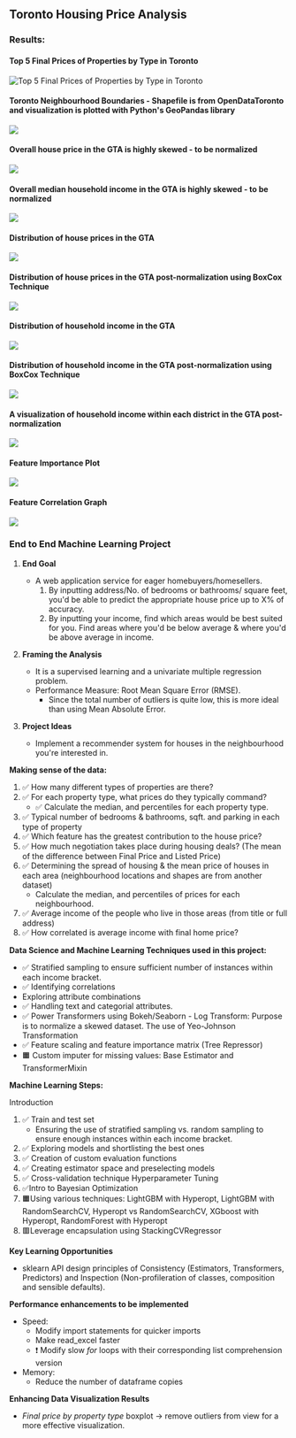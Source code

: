 ## Toronto Housing Price Analysis

### Results:
#### Top 5 Final Prices of Properties by Type in Toronto
![Top 5 Final Prices of Properties by Type in Toronto](../master/Results/final-prices-of-different-properties-by-type.png)

#### Toronto Neighbourhood Boundaries - Shapefile is from OpenDataToronto and visualization is plotted with Python's GeoPandas library
![](https://github.com/KevinRiady/Toronto-Housing-Prices-Analysis/blob/master/Results/Toronto-neighbourhood-boundaries.png)

#### Overall house price in the GTA is highly skewed - to be normalized
![](https://github.com/KevinRiady/Toronto-Housing-Prices-Analysis/blob/master/Results/final_price_highly_skewed.png)

#### Overall median household income in the GTA is highly skewed - to be normalized
![](https://github.com/KevinRiady/Toronto-Housing-Prices-Analysis/blob/master/Results/average_income_highly_skewed.png)

#### Distribution of house prices in the GTA
![](https://github.com/KevinRiady/Toronto-Housing-Prices-Analysis/blob/master/Results/distribution-of-housing-prices-in-GTA.png)

#### Distribution of house prices in the GTA post-normalization using BoxCox Technique
![](https://github.com/KevinRiady/Toronto-Housing-Prices-Analysis/blob/master/Results/distribution-of-transformed-housing-prices-in-GTA.png)

#### Distribution of household income in the GTA
![](https://github.com/KevinRiady/Toronto-Housing-Prices-Analysis/blob/master/Results/distribution-of-mean-income-in-GTA.png)

#### Distribution of household income in the GTA post-normalization using BoxCox Technique
![](https://github.com/KevinRiady/Toronto-Housing-Prices-Analysis/blob/master/Results/distribution-of-transformed-mean-income-in-GTA.png)

#### A visualization of household income within each district in the GTA post-normalization
![](https://github.com/KevinRiady/Toronto-Housing-Prices-Analysis/blob/master/Results/GTA-neighbourhood-income-color-coded.png)

#### Feature Importance Plot
![](https://github.com/KevinRiady/Toronto-Housing-Prices-Analysis/blob/master/Results/feature-importance-plot.png)

#### Feature Correlation Graph
![](https://github.com/KevinRiady/Toronto-Housing-Prices-Analysis/blob/master/Results/features-correlation-graph.png)

### End to End Machine Learning Project


1. **End Goal**
     - A web application service for eager homebuyers/homesellers.
         1. By inputting address/No. of bedrooms or bathrooms/ square feet, you'd be able to predict the appropriate house price up to X% of accuracy. 
         2. By inputting your income, find which areas would be best suited for you. Find areas where you'd be below average & where you'd be above average in income. 
     
2. **Framing the Analysis**
   - It is a supervised learning and a univariate multiple regression problem.
   - Performance Measure: Root Mean Square Error (RMSE). 
     - Since the total number of outliers is quite low, this is more ideal than using Mean Absolute Error.
   
3. **Project Ideas**
   - Implement a recommender system for houses in the neighbourhood you're interested in.


**Making sense of the data:**
1. ✅ How many different types of properties are there?
2. ✅ For each property type, what prices do they typically command?
    - ✅ Calculate the median, and percentiles for each property type.
3. ✅ Typical number of bedrooms & bathrooms, sqft. and parking in each type of property
4. ✅ Which feature has the greatest contribution to the house price? 
5. ✅ How much negotiation takes place during housing deals? (The mean of the difference between Final Price and Listed Price)
6. ✅ Determining the spread of housing & the mean price of houses in each area (neighbourhood locations and shapes are from another dataset)
   - Calculate the median, and percentiles of prices for each neighbourhood.
7. ✅ Average income of the people who live in those areas (from title or full address)
8. ✅ How correlated is average income with final home price?

**Data Science and Machine Learning Techniques used in this project:**
- ✅ Stratified sampling to ensure sufficient number of instances within each income bracket.
- ✅ Identifying correlations
- Exploring attribute combinations
- ✅ Handling text and categorial attributes.
- ✅ Power Transformers using Bokeh/Seaborn - Log Transform: Purpose is to normalize a skewed dataset. The use of Yeo-Johnson Transformation
- ✅ Feature scaling and feature importance matrix (Tree Repressor)
- 🟧 Custom imputer for missing values: Base Estimator and TransformerMixin

**Machine Learning Steps:**

Introduction
1. ✅ Train and test set
   - Ensuring the use of stratified sampling vs. random sampling to ensure enough instances within each income bracket.
2. ✅ Exploring models and shortlisting the best ones
3. ✅ Creation of custom evaluation functions
4. ✅ Creating estimator space and preselecting models 
5. ✅ Cross-validation technique
Hyperparameter Tuning
6. ✅Intro to Bayesian Optimization
7. 🟧Using various techniques: LightGBM with Hyperopt, LightGBM with RandomSearchCV, Hyperopt vs RandomSearchCV, XGboost with Hyperopt, RandomForest with Hyperopt
8. 🟥Leverage encapsulation using StackingCVRegressor

**Key Learning Opportunities**
- sklearn API design principles of Consistency (Estimators, Transformers, Predictors) and Inspection (Non-profileration of classes, composition and sensible defaults).

**Performance enhancements to be implemented**
- Speed:
    - Modify import statements for quicker imports
    - Make read_excel faster
    - ❗ Modify slow *for* loops with their corresponding list comprehension version
- Memory:
    - Reduce the number of dataframe copies
    
**Enhancing Data Visualization Results**
- *Final price by property type* boxplot -> remove outliers from view for a more effective visualization.